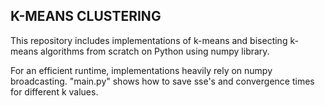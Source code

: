 ## K-MEANS CLUSTERING

This repository includes implementations of k-means and bisecting k-means algorithms from scratch on Python using numpy library.

For an efficient runtime, implementations heavily rely on numpy broadcasting. "main.py" shows how to save sse's and convergence times for different k values.
